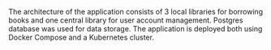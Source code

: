 The architecture of the application consists of 3 local libraries for borrowing books and one central library for user account management.
Postgres database was used for data storage. 
The application is deployed both using Docker Compose and a Kubernetes cluster.

